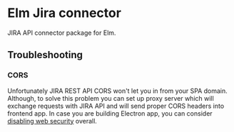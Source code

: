 # Elm Jira connector
JIRA API connector package for Elm.

## Troubleshooting
### CORS
Unfortunately JIRA REST API CORS won't let you in from your SPA domain. Although, to solve this problem
you can set up proxy server which will exchange requests with JIRA API and will send proper CORS headers
into frontend app.
In case you are building Electron app, you can consider 
[disabling web security](https://stackoverflow.com/questions/35852684/electron-chromium-disable-web-security) overall.